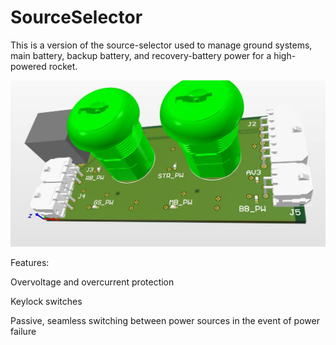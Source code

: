 # SourceSelector

This is a version of the source-selector used to manage ground systems, main battery, backup battery, and recovery-battery power for a high-powered rocket. 



![alt text](https://github.com/rwjmoore/SourceSelector/blob/main/Source%20Selector%20(TOP).jpg)

Features: 

Overvoltage and overcurrent protection

Keylock switches 

Passive, seamless switching between power sources in the event of power failure

